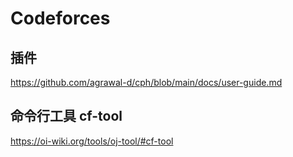 # Codeforces

## 插件
https://github.com/agrawal-d/cph/blob/main/docs/user-guide.md  

## 命令行工具 cf-tool
https://oi-wiki.org/tools/oj-tool/#cf-tool  
